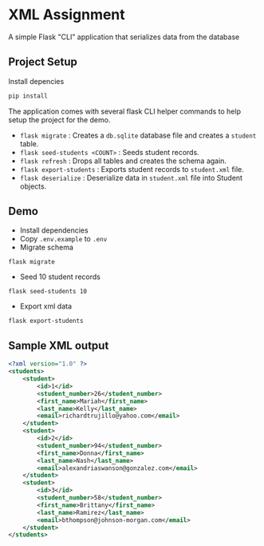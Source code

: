 # XML Assignment

A simple Flask "CLI" application that serializes data from the database

## Project Setup
Install depencies
```bash
pip install
```

The application comes with several flask CLI helper commands to help setup the project for the demo.

- `flask migrate` : Creates a `db.sqlite` database file and creates a `student` table.
- `flask seed-students <COUNT>` : Seeds student records.
- `flask refresh` : Drops all tables and creates the schema again.
- `flask export-students` : Exports student records to `student.xml` file.
- `flask deserialize` : Deserialize data in `student.xml` file into Student objects.

## Demo
- Install dependencies
- Copy `.env.example` to `.env`
- Migrate schema
```
flask migrate
```
- Seed 10 student records
```
flask seed-students 10
```
- Export xml data
```
flask export-students
```

## Sample XML output
```xml
<?xml version="1.0" ?>
<students>
	<student>
		<id>1</id>
		<student_number>26</student_number>
		<first_name>Mariah</first_name>
		<last_name>Kelly</last_name>
		<email>richardtrujillo@yahoo.com</email>
	</student>
	<student>
		<id>2</id>
		<student_number>94</student_number>
		<first_name>Donna</first_name>
		<last_name>Nash</last_name>
		<email>alexandriaswanson@gonzalez.com</email>
	</student>
	<student>
		<id>3</id>
		<student_number>58</student_number>
		<first_name>Brittany</first_name>
		<last_name>Ramirez</last_name>
		<email>bthompson@johnson-morgan.com</email>
	</student>
</students>
```
